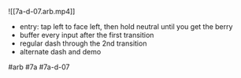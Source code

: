 

![[7a-d-07.arb.mp4]]

* entry: tap left to face left, then hold neutral until you get the berry
* buffer every input after the first transition
* regular dash through the 2nd transition
* alternate dash and demo

#arb #7a #7a-d-07


